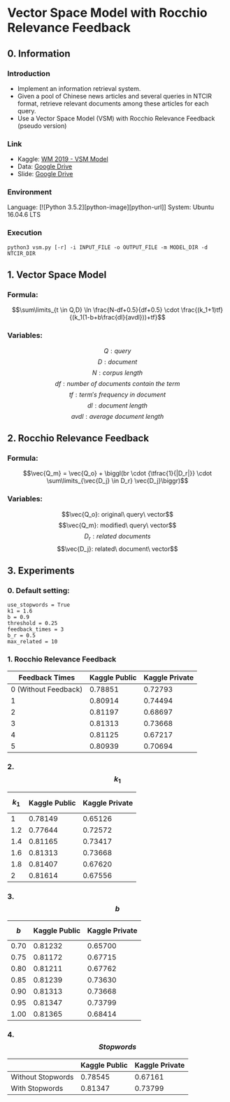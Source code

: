# Vector Space Model with Rocchio Relevance Feedback

## 0. Information

### Introduction

* Implement an information retrieval system.
* Given a pool of Chinese news articles and several queries in NTCIR format, retrieve relevant documents among these articles for each query.
* Use a Vector Space Model (VSM) with Rocchio Relevance Feedback (pseudo version)

### Link
- Kaggle: [WM 2019 - VSM Model](https://www.kaggle.com/c/wm-2019-vsm-model/leaderboard)
- Data: [Google Drive](https://drive.google.com/drive/folders/1fUzce4SMaPAQLik0m3vhZpmCUdfhqfu5?usp=sharing)
- Slide: [Google Drive](https://drive.google.com/file/d/1CuxmcLR6SRloSARAKrVPgTHiCDktdjWu/view?usp=sharing)

### Environment
Language: [![Python 3.5.2][python-image][python-url]]
System: Ubuntu 16.04.6 LTS

### Execution
```
python3 vsm.py [-r] -i INPUT_FILE -o OUTPUT_FILE -m MODEL_DIR -d NTCIR_DIR
```


## 1. Vector Space Model

### Formula:

$$\sum\limits_{t \in Q,D} \ln \frac{N-df+0.5}{df+0.5} \cdot \frac{(k_1+1)tf}{(k_1(1-b+b\frac{dl}{avdl}))+tf}$$

### Variables:
$$Q: query$$
$$D: document$$
$$N:corpus\ length$$
$$df: number\ of\ documents\ contain\ the\ term$$
$$tf: term's\ frequency\ in\ document$$ 
$$dl: document\ length$$
$$avdl: average\ document\ length$$


## 2. Rocchio Relevance Feedback

### Formula:

$$\vec{Q_m} = \vec{Q_o} + \biggl(br \cdot {\tfrac{1}{|D_r|}} \cdot \sum\limits_{\vec{D_j} \in D_r} \vec{D_j}\biggr)$$

### Variables:
$$\vec{Q_o}: original\ query\ vector$$
$$\vec{Q_m}: modified\ query\ vector$$
$$D_r: related\ documents$$
$$\vec{D_j}: related\ document\ vector$$


## 3. Experiments

### 0. Default setting:
```
use_stopwords = True
k1 = 1.6
b = 0.9
threshold = 0.25
feedback_times = 3
b_r = 0.5
max_related = 10
```

### 1. Rocchio Relevance Feedback

| Feedback Times       | Kaggle Public | Kaggle Private |
| -------------------- | ------------- | -------------- |
| 0 (Without Feedback) | 0.78851       | 0.72793        |
| 1                    | 0.80914       | 0.74494        |
| 2                    | 0.81197       | 0.68697        |
| 3                    | 0.81313       | 0.73668        |
| 4                    | 0.81125       | 0.67217        |
| 5                    | 0.80939       | 0.70694        |

### 2. $$k_1$$

| $$k_1$$ | Kaggle Public | Kaggle Private |
| ------- | ------------- | -------------- |
| 1       | 0.78149       | 0.65126        |
| 1.2     | 0.77644       | 0.72572        |
| 1.4     | 0.81165       | 0.73417        |
| 1.6     | 0.81313       | 0.73668        |
| 1.8     | 0.81407       | 0.67620        |
| 2       | 0.81614       | 0.67556        |

### 3. $$b$$

| $$b$$ | Kaggle Public | Kaggle Private |
| ----- | ------------- | -------------- |
| 0.70  | 0.81232       | 0.65700        |
| 0.75  | 0.81172       | 0.67715        |
| 0.80  | 0.81211       | 0.67762        |
| 0.85  | 0.81239       | 0.73630        |
| 0.90  | 0.81313       | 0.73668        |
| 0.95  | 0.81347       | 0.73799        |
| 1.00  | 0.81365       | 0.68414        |

### 4. $$Stopwords$$

|                   | Kaggle Public | Kaggle Private |
| ----------------- | ------------- | -------------- |
| Without Stopwords | 0.78545       | 0.67161        |
| With Stopwords    | 0.81347       | 0.73799        |
